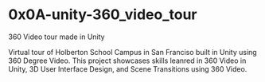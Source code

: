 # 0x0A-unity-360_video_tour
360 Video tour made in Unity

Virtual tour of Holberton School Campus in San Franciso built in Unity using 360 Degree Video. This project showcases skills leanred in 360 Video in Unity, 3D User Interface Design, and Scene Transitions using 360 Video.

